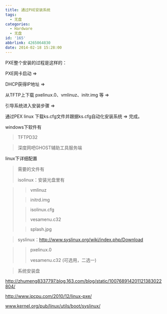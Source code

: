 ```yaml
---
title: 通过PXE安装系统
tags:
  - 无盘
categories:
  - Hardware
  - 无盘
id: '165'
abbrlink: 4265064830
date: 2014-02-18 15:28:00
---
```


PXE整个安装的过程是这样的：

PXE网卡启动 => 

DHCP获得IP地址 => 

从TFTP上下载 pxelinux.0、vmlinuz、initr.img 等 => 

引导系统进入安装步骤 => 

通过PEX linux 下载ks.cfg文件并跟据ks.cfg自动化安装系统 => 完成。

  

  

  

windows下软件有

> TFTPD32

> 深度网吧GHOST辅助工具服务端

>   

>   

linux下详细配置

> 需要的文件有
> 
> isolinux：安装光盘里有

> > vmlinuz
> 
> > initrd.img
> 
> > isolinux.cfg
> > 
> > vesamenu.c32
> 
> > splash.jpg

>   
> 
> syslinux：http://www.syslinux.org/wiki/index.php/Download

> > pxelinux.0
> > 
> > vesamenu.c32 (可选用，二选一)

> 系统安装盘

  

  

  

http://zhumeng8337797.blog.163.com/blog/static/100768914201121383022804/

http://www.ipcpu.com/2010/12/linux-pxe/

www.kernel.org/pub/linux/utils/boot/syslinux/